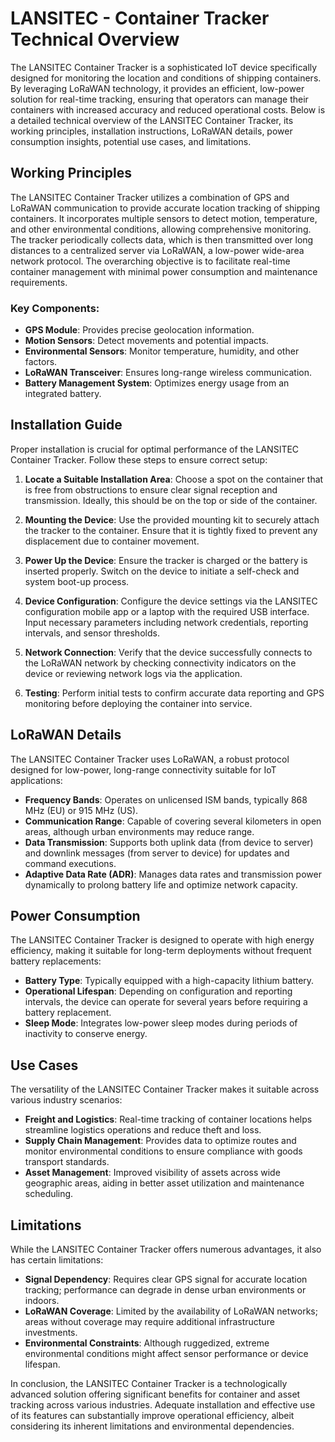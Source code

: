 # LANSITEC - Container Tracker Technical Overview

The LANSITEC Container Tracker is a sophisticated IoT device specifically designed for monitoring the location and conditions of shipping containers. By leveraging LoRaWAN technology, it provides an efficient, low-power solution for real-time tracking, ensuring that operators can manage their containers with increased accuracy and reduced operational costs. Below is a detailed technical overview of the LANSITEC Container Tracker, its working principles, installation instructions, LoRaWAN details, power consumption insights, potential use cases, and limitations.

## Working Principles

The LANSITEC Container Tracker utilizes a combination of GPS and LoRaWAN communication to provide accurate location tracking of shipping containers. It incorporates multiple sensors to detect motion, temperature, and other environmental conditions, allowing comprehensive monitoring. The tracker periodically collects data, which is then transmitted over long distances to a centralized server via LoRaWAN, a low-power wide-area network protocol. The overarching objective is to facilitate real-time container management with minimal power consumption and maintenance requirements.

### Key Components:
- **GPS Module**: Provides precise geolocation information.
- **Motion Sensors**: Detect movements and potential impacts.
- **Environmental Sensors**: Monitor temperature, humidity, and other factors.
- **LoRaWAN Transceiver**: Ensures long-range wireless communication.
- **Battery Management System**: Optimizes energy usage from an integrated battery.

## Installation Guide

Proper installation is crucial for optimal performance of the LANSITEC Container Tracker. Follow these steps to ensure correct setup:

1. **Locate a Suitable Installation Area**: Choose a spot on the container that is free from obstructions to ensure clear signal reception and transmission. Ideally, this should be on the top or side of the container.

2. **Mounting the Device**: Use the provided mounting kit to securely attach the tracker to the container. Ensure that it is tightly fixed to prevent any displacement due to container movement.

3. **Power Up the Device**: Ensure the tracker is charged or the battery is inserted properly. Switch on the device to initiate a self-check and system boot-up process.

4. **Device Configuration**: Configure the device settings via the LANSITEC configuration mobile app or a laptop with the required USB interface. Input necessary parameters including network credentials, reporting intervals, and sensor thresholds.

5. **Network Connection**: Verify that the device successfully connects to the LoRaWAN network by checking connectivity indicators on the device or reviewing network logs via the application.

6. **Testing**: Perform initial tests to confirm accurate data reporting and GPS monitoring before deploying the container into service.

## LoRaWAN Details

The LANSITEC Container Tracker uses LoRaWAN, a robust protocol designed for low-power, long-range connectivity suitable for IoT applications:

- **Frequency Bands**: Operates on unlicensed ISM bands, typically 868 MHz (EU) or 915 MHz (US).
- **Communication Range**: Capable of covering several kilometers in open areas, although urban environments may reduce range.
- **Data Transmission**: Supports both uplink data (from device to server) and downlink messages (from server to device) for updates and command executions.
- **Adaptive Data Rate (ADR)**: Manages data rates and transmission power dynamically to prolong battery life and optimize network capacity.

## Power Consumption

The LANSITEC Container Tracker is designed to operate with high energy efficiency, making it suitable for long-term deployments without frequent battery replacements:

- **Battery Type**: Typically equipped with a high-capacity lithium battery.
- **Operational Lifespan**: Depending on configuration and reporting intervals, the device can operate for several years before requiring a battery replacement.
- **Sleep Mode**: Integrates low-power sleep modes during periods of inactivity to conserve energy.

## Use Cases

The versatility of the LANSITEC Container Tracker makes it suitable across various industry scenarios:

- **Freight and Logistics**: Real-time tracking of container locations helps streamline logistics operations and reduce theft and loss.
- **Supply Chain Management**: Provides data to optimize routes and monitor environmental conditions to ensure compliance with goods transport standards.
- **Asset Management**: Improved visibility of assets across wide geographic areas, aiding in better asset utilization and maintenance scheduling.

## Limitations

While the LANSITEC Container Tracker offers numerous advantages, it also has certain limitations:

- **Signal Dependency**: Requires clear GPS signal for accurate location tracking; performance can degrade in dense urban environments or indoors.
- **LoRaWAN Coverage**: Limited by the availability of LoRaWAN networks; areas without coverage may require additional infrastructure investments.
- **Environmental Constraints**: Although ruggedized, extreme environmental conditions might affect sensor performance or device lifespan.

In conclusion, the LANSITEC Container Tracker is a technologically advanced solution offering significant benefits for container and asset tracking across various industries. Adequate installation and effective use of its features can substantially improve operational efficiency, albeit considering its inherent limitations and environmental dependencies.